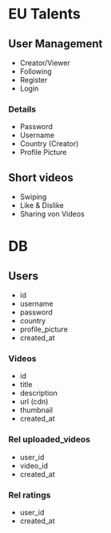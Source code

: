 # EU Talents

## User Management
- Creator/Viewer
- Following
- Register
- Login

### Details
- Password
- Username
- Country (Creator)
- Profile Picture


## Short videos 
- Swiping
- Like & Dislike
- Sharing von Videos



# DB

## Users

- id
- username
- password
- country
- profile_picture
- created_at

### Videos

- id
- title
- description
- url (cdn)
- thumbnail
- created_at

### Rel uploaded_videos

- user_id
- video_id
- created_at

### Rel ratings

- user_id
- created_at
